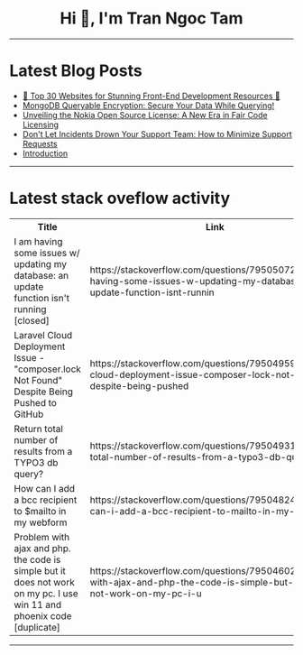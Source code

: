 <h1 align="center">Hi 👋, I'm Tran Ngoc Tam</h1>

---

# Latest Blog Posts 
<!-- BLOG-POST-LIST:START -->
- [🌟 Top 30 Websites for Stunning Front-End Development Resources 🚀](https://dev.to/hanzla-baig/top-30-websites-for-stunning-front-end-development-resources-1na8)
- [MongoDB Queryable Encryption: Secure Your Data While Querying!](https://dev.to/saint_vandora/mongodb-queryable-encryption-secure-your-data-while-querying-485g)
- [Unveiling the Nokia Open Source License: A New Era in Fair Code Licensing](https://dev.to/ahmmrizv9/unveiling-the-nokia-open-source-license-a-new-era-in-fair-code-licensing-2ko5)
- [Don&#39;t Let Incidents Drown Your Support Team: How to Minimize Support Requests](https://dev.to/leotulii/incidents-drown-your-team-22o5)
- [Introduction](https://dev.to/jennythomas498/introduction-4pnd)
<!-- BLOG-POST-LIST:END -->

---

# Latest stack oveflow activity
<table>
  <tr><th>Title</th><th>Link</th></tr>
  <!-- STACKOVERFLOW:START --><tr><td>I am having some issues w/ updating my database: an update function isn&#39;t running [closed]</td><td>https://stackoverflow.com/questions/79505072/i-am-having-some-issues-w-updating-my-database-an-update-function-isnt-runnin</td></tr><tr><td>Laravel Cloud Deployment Issue - &quot;composer.lock Not Found&quot; Despite Being Pushed to GitHub</td><td>https://stackoverflow.com/questions/79504959/laravel-cloud-deployment-issue-composer-lock-not-found-despite-being-pushed</td></tr><tr><td>Return total number of results from a TYPO3 db query?</td><td>https://stackoverflow.com/questions/79504931/return-total-number-of-results-from-a-typo3-db-query</td></tr><tr><td>How can I add a bcc recipient to $mailto in my webform</td><td>https://stackoverflow.com/questions/79504824/how-can-i-add-a-bcc-recipient-to-mailto-in-my-webform</td></tr><tr><td>Problem with ajax and php. the code is simple but it does not work on my pc. I use win 11 and phoenix code [duplicate]</td><td>https://stackoverflow.com/questions/79504602/problem-with-ajax-and-php-the-code-is-simple-but-it-does-not-work-on-my-pc-i-u</td></tr><!-- STACKOVERFLOW:END -->
</table>

---


